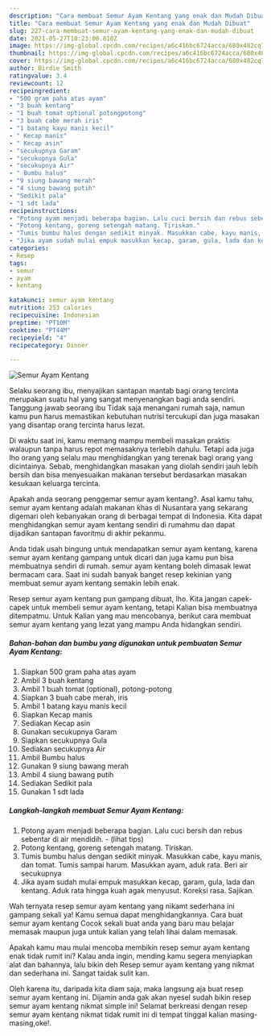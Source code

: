 ```yaml
---
description: "Cara membuat Semur Ayam Kentang yang enak dan Mudah Dibuat"
title: "Cara membuat Semur Ayam Kentang yang enak dan Mudah Dibuat"
slug: 227-cara-membuat-semur-ayam-kentang-yang-enak-dan-mudah-dibuat
date: 2021-05-27T10:23:00.810Z
image: https://img-global.cpcdn.com/recipes/a6c416bc6724acca/680x482cq70/semur-ayam-kentang-foto-resep-utama.jpg
thumbnail: https://img-global.cpcdn.com/recipes/a6c416bc6724acca/680x482cq70/semur-ayam-kentang-foto-resep-utama.jpg
cover: https://img-global.cpcdn.com/recipes/a6c416bc6724acca/680x482cq70/semur-ayam-kentang-foto-resep-utama.jpg
author: Birdie Smith
ratingvalue: 3.4
reviewcount: 12
recipeingredient:
- "500 gram paha atas ayam"
- "3 buah kentang"
- "1 buah tomat optional potongpotong"
- "3 buah cabe merah iris"
- "1 batang kayu manis kecil"
- " Kecap manis"
- " Kecap asin"
- "secukupnya Garam"
- "secukupnya Gula"
- "secukupnya Air"
- " Bumbu halus"
- "9 siung bawang merah"
- "4 siung bawang putih"
- "Sedikit pala"
- "1 sdt lada"
recipeinstructions:
- "Potong ayam menjadi beberapa bagian. Lalu cuci bersih dan rebus sebentar di air mendidih.           (lihat tips)"
- "Potong kentang, goreng setengah matang. Tiriskan."
- "Tumis bumbu halus dengan sedikit minyak. Masukkan cabe, kayu manis, dan tomat. Tumis sampai harum. Masukkan ayam, aduk rata. Beri air secukupnya"
- "Jika ayam sudah mulai empuk masukkan kecap, garam, gula, lada dan kentang. Aduk rata hingga kuah agak menyusut. Koreksi rasa. Sajikan."
categories:
- Resep
tags:
- semur
- ayam
- kentang

katakunci: semur ayam kentang 
nutrition: 253 calories
recipecuisine: Indonesian
preptime: "PT10M"
cooktime: "PT44M"
recipeyield: "4"
recipecategory: Dinner

---
```



![Semur Ayam Kentang](https://img-global.cpcdn.com/recipes/a6c416bc6724acca/680x482cq70/semur-ayam-kentang-foto-resep-utama.jpg)

Selaku seorang ibu, menyajikan santapan mantab bagi orang tercinta merupakan suatu hal yang sangat menyenangkan bagi anda sendiri. Tanggung jawab seorang ibu Tidak saja menangani rumah saja, namun kamu pun harus memastikan kebutuhan nutrisi tercukupi dan juga masakan yang disantap orang tercinta harus lezat.

Di waktu  saat ini, kamu memang mampu membeli masakan praktis walaupun tanpa harus repot memasaknya terlebih dahulu. Tetapi ada juga lho orang yang selalu mau menghidangkan yang terenak bagi orang yang dicintainya. Sebab, menghidangkan masakan yang diolah sendiri jauh lebih bersih dan bisa menyesuaikan makanan tersebut berdasarkan masakan kesukaan keluarga tercinta. 



Apakah anda seorang penggemar semur ayam kentang?. Asal kamu tahu, semur ayam kentang adalah makanan khas di Nusantara yang sekarang digemari oleh kebanyakan orang di berbagai tempat di Indonesia. Kita dapat menghidangkan semur ayam kentang sendiri di rumahmu dan dapat dijadikan santapan favoritmu di akhir pekanmu.

Anda tidak usah bingung untuk mendapatkan semur ayam kentang, karena semur ayam kentang gampang untuk dicari dan juga kamu pun bisa membuatnya sendiri di rumah. semur ayam kentang boleh dimasak lewat bermacam cara. Saat ini sudah banyak banget resep kekinian yang membuat semur ayam kentang semakin lebih enak.

Resep semur ayam kentang pun gampang dibuat, lho. Kita jangan capek-capek untuk membeli semur ayam kentang, tetapi Kalian bisa membuatnya ditempatmu. Untuk Kalian yang mau mencobanya, berikut cara membuat semur ayam kentang yang lezat yang mampu Anda hidangkan sendiri.

<!--inarticleads1-->

##### Bahan-bahan dan bumbu yang digunakan untuk pembuatan Semur Ayam Kentang:

1. Siapkan 500 gram paha atas ayam
1. Ambil 3 buah kentang
1. Ambil 1 buah tomat (optional), potong-potong
1. Siapkan 3 buah cabe merah, iris
1. Ambil 1 batang kayu manis kecil
1. Siapkan  Kecap manis
1. Sediakan  Kecap asin
1. Gunakan secukupnya Garam
1. Siapkan secukupnya Gula
1. Sediakan secukupnya Air
1. Ambil  Bumbu halus
1. Gunakan 9 siung bawang merah
1. Ambil 4 siung bawang putih
1. Sediakan Sedikit pala
1. Gunakan 1 sdt lada




<!--inarticleads2-->

##### Langkah-langkah membuat Semur Ayam Kentang:

1. Potong ayam menjadi beberapa bagian. Lalu cuci bersih dan rebus sebentar di air mendidih. -           (lihat tips)
1. Potong kentang, goreng setengah matang. Tiriskan.
1. Tumis bumbu halus dengan sedikit minyak. Masukkan cabe, kayu manis, dan tomat. Tumis sampai harum. Masukkan ayam, aduk rata. Beri air secukupnya
1. Jika ayam sudah mulai empuk masukkan kecap, garam, gula, lada dan kentang. Aduk rata hingga kuah agak menyusut. Koreksi rasa. Sajikan.




Wah ternyata resep semur ayam kentang yang nikamt sederhana ini gampang sekali ya! Kamu semua dapat menghidangkannya. Cara buat semur ayam kentang Cocok sekali buat anda yang baru mau belajar memasak maupun juga untuk kalian yang telah lihai dalam memasak.

Apakah kamu mau mulai mencoba membikin resep semur ayam kentang enak tidak rumit ini? Kalau anda ingin, mending kamu segera menyiapkan alat dan bahannya, lalu bikin deh Resep semur ayam kentang yang nikmat dan sederhana ini. Sangat taidak sulit kan. 

Oleh karena itu, daripada kita diam saja, maka langsung aja buat resep semur ayam kentang ini. Dijamin anda gak akan nyesel sudah bikin resep semur ayam kentang nikmat simple ini! Selamat berkreasi dengan resep semur ayam kentang nikmat tidak rumit ini di tempat tinggal kalian masing-masing,oke!.

